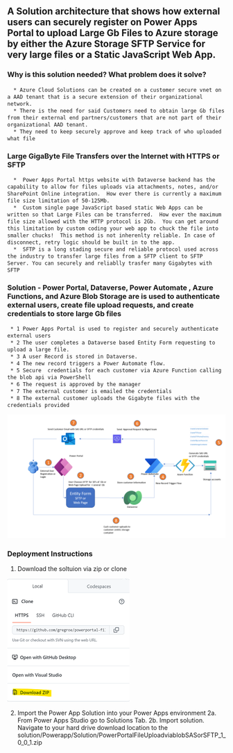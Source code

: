 ## A Solution architecture that shows how external users can securely register on Power Apps Portal  to upload Large Gb Files to Azure storage by either the Azure Storage SFTP Service for very large files or a Static JavaScript Web App.

### Why is this solution needed?  What problem does it solve?
      * Azure Cloud Solutions can be created on a customer secure vnet on a AAD tenant that is a secure extension of their organizational network.
      * There is the need for said Customers need to obtain large Gb files from their external end partners/customers that are not part of their organizational AAD tenant. 
      * They need to keep securely approve and keep track of who uploaded what file
### Large GigaByte File Transfers over the Internet with HTTPS or SFTP
      *  Power Apps Portal https website with Dataverse backend has the capability to allow for files uploads via attachments, notes, and/or SharePoint Online integration.  How ever there is currently a maximum file size limitation of 50-125Mb.
      *  Custom single page JavaScript based static Web Apps can be written so that Large Files can be transferred.  How ever the maximum file size allowed with the HTTP protocol is 2Gb.  You can get around this limitation by custom coding your web app to chuck the file into smaller chucks!  This method is not inherenlty reliable. In case of disconnect, retry logic should be built in to the app.
      *  SFTP is a long stading secure and reliable protocol used across the industry to transfer large files from a SFTP client to SFTP Server. You can securely and reliablly trasfer many Gigabytes with SFTP
### Solution -  Power Portal, Dataverse, Power Automate , Azure Functions, and Azure Blob Storage are is used to authenticate external users, create file upload requests, and create credentials to store large Gb files
     * 1 Power Apps Portal is used to register and securely authenticate external users 
     * 2 The user completes a Dataverse based Entity Form requesting to upload a large file. 
     * 3 A user Record is stored in Dataverse. 
     * 4 The new record triggers a Power Automate flow.
     * 5 Secure  credentials for each customer via Azure Function calling the blob api via PowerShell
     * 6 The request is approved by the manager
     * 7 The external customer is emailed the credentials
     * 8 The external customer uploads the Gigabyte files with the credentials provided




    




  


![Alt Image text](/architecture.png?raw=true "Architecture")

### Deployment Instructions
1. Download the soltuion via zip or clone

![Alt Image text](/download.png?raw=true "Architecture")

2. Import the Power App Solution into your Power Apps environment
     2a. From Power Apps Studio go to Solutions Tab. 
     2b. Import solution.  Navigate to your hard drive download location to the solution/Powerapp/Solution/PowerPortalFileUploadviablobSASorSFTP_1_0_0_1.zip

